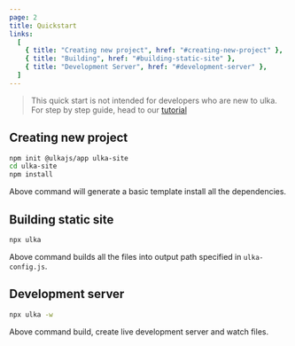 ```yaml
---
page: 2
title: Quickstart
links:
  [
    { title: "Creating new project", href: "#creating-new-project" },
    { title: "Building", href: "#building-static-site" },
    { title: "Development Server", href: "#development-server" },
  ]
---
```


> This quick start is not intended for developers who are new to ulka. For step by step guide, head to our [tutorial](/tutorial)

## Creating new project

```bash
npm init @ulkajs/app ulka-site
cd ulka-site
npm install
```

Above command will generate a basic template install all the dependencies.

## Building static site

```bash
npx ulka
```

Above command builds all the files into output path specified in `ulka-config.js`.

## Development server

```bash
npx ulka -w
```

Above command build, create live development server and watch files.
